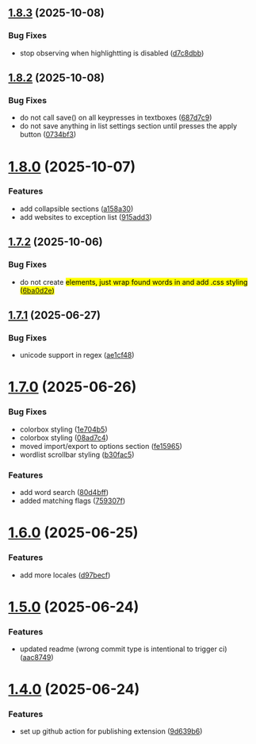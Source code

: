 ## [1.8.3](https://github.com/obsqrbtz/goose-highlighter/compare/v1.8.2...v1.8.3) (2025-10-08)


### Bug Fixes

* stop observing when highlightting is disabled ([d7c8dbb](https://github.com/obsqrbtz/goose-highlighter/commit/d7c8dbb5f0011afe83739841218aa737794074e3))

## [1.8.2](https://github.com/obsqrbtz/goose-highlighter/compare/v1.8.1...v1.8.2) (2025-10-08)


### Bug Fixes

* do not call save() on all keypresses in textboxes ([687d7c9](https://github.com/obsqrbtz/goose-highlighter/commit/687d7c9e62f0f282ce73e86cdc62aaf275c9dafe))
* do not save anything in list settings section until presses the apply button ([0734bf3](https://github.com/obsqrbtz/goose-highlighter/commit/0734bf330824c60f0d5c4784e99660b9e652efd6))

# [1.8.0](https://github.com/obsqrbtz/goose-highlighter/compare/v1.7.2...v1.8.0) (2025-10-07)


### Features

* add collapsible sections ([a158a30](https://github.com/obsqrbtz/goose-highlighter/commit/a158a303b01416f81e69bb137b71d3369904b044))
* add websites to exception list ([915add3](https://github.com/obsqrbtz/goose-highlighter/commit/915add3a4cdbff390a4d0f7d227a4ece5fa31072))

## [1.7.2](https://github.com/obsqrbtz/goose-highlighter/compare/v1.7.1...v1.7.2) (2025-10-06)


### Bug Fixes

* do not create <mark> elements, just wrap found words in <span> and add .css styling ([6ba0d2e](https://github.com/obsqrbtz/goose-highlighter/commit/6ba0d2eb7c7346cdca3921a12d300a714439efa5))

## [1.7.1](https://github.com/obsqrbtz/goose-highlighter/compare/v1.7.0...v1.7.1) (2025-06-27)


### Bug Fixes

* unicode support in regex ([ae1cf48](https://github.com/obsqrbtz/goose-highlighter/commit/ae1cf48c53cd42e65279cf2acde1a2860d8a31ee))

# [1.7.0](https://github.com/obsqrbtz/goose-highlighter/compare/v1.6.0...v1.7.0) (2025-06-26)


### Bug Fixes

* colorbox styling ([1e704b5](https://github.com/obsqrbtz/goose-highlighter/commit/1e704b51a859845e539224aeb389a4e493d64520))
* colorbox styling ([08ad7c4](https://github.com/obsqrbtz/goose-highlighter/commit/08ad7c432541ea4240dec05a340ad0b3279ce82f))
* moved import/export to options section ([fe15965](https://github.com/obsqrbtz/goose-highlighter/commit/fe15965e89e8483f6b96eb779617053664c9d5b1))
* wordlist scrollbar styling ([b30fac5](https://github.com/obsqrbtz/goose-highlighter/commit/b30fac5deda7941035d8ae23001c998c2584c03e))


### Features

* add word search ([80d4bff](https://github.com/obsqrbtz/goose-highlighter/commit/80d4bff0b4ef7c9e97506d1fe43a827bcc4b28fd))
* added matching flags ([759307f](https://github.com/obsqrbtz/goose-highlighter/commit/759307f9834a2bbb23e963e2042b7d41d5cfda44))

# [1.6.0](https://github.com/obsqrbtz/goose-highlighter/compare/v1.5.0...v1.6.0) (2025-06-25)


### Features

* add more locales ([d97becf](https://github.com/obsqrbtz/goose-highlighter/commit/d97becfaae696e33247840090e8a752b5ed4ed72))

# [1.5.0](https://github.com/obsqrbtz/goose-highlighter/compare/v1.4.0...v1.5.0) (2025-06-24)


### Features

* updated readme (wrong commit type is intentional to trigger ci) ([aac8749](https://github.com/obsqrbtz/goose-highlighter/commit/aac87493f29293e3d3291ba899032cf62504c14c))

# [1.4.0](https://github.com/obsqrbtz/goose-highlighter/compare/v1.3.0...v1.4.0) (2025-06-24)


### Features

* set up github action for publishing extension ([9d639b6](https://github.com/obsqrbtz/goose-highlighter/commit/9d639b65a9a1bc8b926f58fa7135aac7736aca7e))
